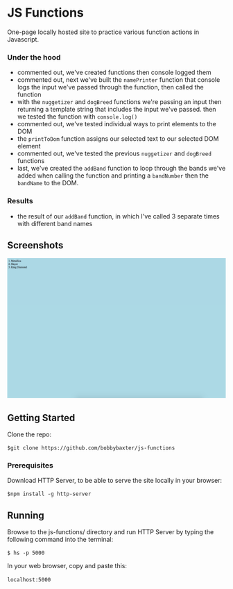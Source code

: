 # JS Functions
One-page locally hosted site to practice various function actions in Javascript.

### Under the hood
- commented out, we've created functions then console logged them
- commented out, next we've built the `namePrinter` function that console logs the input we've passed through the function, then called the function
- with the `nuggetizer` and `dogBreed` functions we're passing an input then returning a template string that includes the input we've passed.  then we tested the function with `console.log()`
- commented out, we've tested individual ways to print elements to the DOM
- the `printToDom` function assigns our selected text to our selected DOM element
- commented out, we've tested the previous `nuggetizer` and `dogBreed` functions
- last, we've created the `addBand` function to loop through the bands we've added when calling the function and printing a `bandNumber` then the `bandName` to the DOM. 

### Results
- the result of our `addBand` function, in which I've called 3 separate times with different band names

## Screenshots
![image of javascript functions website](https://raw.githubusercontent.com/bobbybaxter/js-functions/master/img/js-functions-screenshot.png)

## Getting Started
Clone the repo:
```
$git clone https://github.com/bobbybaxter/js-functions
```

### Prerequisites
Download HTTP Server, to be able to serve the site locally in your browser:
```
$npm install -g http-server
```

## Running
Browse to the js-functions/ directory and run HTTP Server by typing the following command into the terminal:
```
$ hs -p 5000
```

In your web browser, copy and paste this:

 `localhost:5000`
